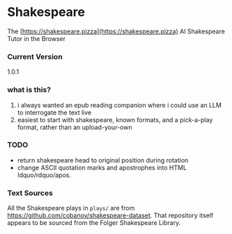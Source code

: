 # Shakespeare
The [https://shakespeare.pizza](https://shakespeare.pizza) AI Shakespeare Tutor in the Browser

### Current Version
<!-- VERSION -->1.0.1<!-- /VERSION -->

### what is this?
1. i always wanted an epub reading companion where i could use an LLM to interrogate the text live
2. easiest to start with shakespeare, known formats, and a pick-a-play format, rather than an upload-your-own

### TODO
- return shakespeare head to original position during rotation
- change ASCII quotation marks and apostrophes into HTML ldquo/rdquo/apos.

### Text Sources
All the Shakespeare plays in `plays/` are from https://github.com/cobanov/shakespeare-dataset. That repository itself appears to be sourced from the Folger Shakespeare Library.
